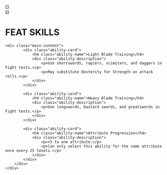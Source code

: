 
<!DOCTYPE html>
<html lang="en">
<head>
    <meta charset="UTF-8">
    <meta name="viewport" content="width=device-width, initial-scale=1.0">
    <link rel="stylesheet" href="../style.css">
    <title>ECHO SYSTEM RPG</title>

</head>
<body>
    <!-- Cover Page -->
    <div class="cover-page">
        <div class="dice-decoration d6">⚀</div>
        <div class="dice-decoration d20">⚂	</div>
        <div class="cover-container">
            <h1 class="title">FEAT SKILLS</h1>
        </div>
    </div>

    <div class="main-content">    
            <div class="ability-card">
                <h4 class="ability-name">Light Blade Training</h4>
                <div class="ability-description">
                    <p>Use shortswords, rapiers, scimitars, and daggers in Fight tests.</p>
                    <p>May substitute Dexterity for Strength on attack rolls.</p>
                </div>
            </div>

            <div class="ability-card">
                <h4 class="ability-name">Heavy Blade Training</h4>
                <div class="ability-description">
                    <p>Use longswords, bastard swords, and greatswords in Fight tests.</p>
                </div>
            </div>

            <div class="ability-card">
                <h4 class="ability-name">Attribute Progression</h4>
                <div class="ability-description">
                    <p>+5 to one attribute.</p>
                    <p>Can only select this ability for the same attribute once every 25 levels.</p>
                </div>
            </div>
        </div>
    </div>
</body>
</html>
